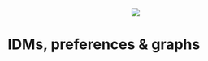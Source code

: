 <div style="text-align: center;">
    <img src="https://png.pngitem.com/pimgs/s/207-2073499_translate-platform-from-english-to-spanish-work-in.png">
</div>

# IDMs, preferences & graphs

<!--
how it gets managed by IDMs (so they will also touch IPFS?!)

public vs private
sections about public vs encrypted data?
also publicly announced vs non-announced but still unencrypted?



Apps should proactively talk to IDMs to let them know about user actions?

IDMs should provide a feed of all actions by a user - as a stream from which others can pick up from where they left off and continue forward - like a kafka topic

interest graph & how it works off-chain

TODO: change interest graph related things in other pages & pictures

about diff-ing states perhaps? haven't read it yet
https://blog.jcoglan.com/2017/02/12/the-myers-diff-algorithm-part-1/

- per account graph state? a materialized tree of the current state based on all prior events - both off-chain & on-chain?

- remove the focus on the interest graph - it will be off-chain!
    - also from all graphics!



ways to both use an IDM and still direct your personal perferences & private stuff to be handled by something of your choosing



1 of N requirement for keeping the interest graph intact & being able to recover it from somewhere


the graph could be moved on-chain if there are many MB/s of DB throughput (possibly sharding) but that would put a lot of strain on the 


myspace-like page  (or linktree-like) where you paint the picture of you - as a map or as whatever - but content shouldn't be owned by separate platforms


Connections can be multidimensional with explicit filtering & exclusion of content based on its type/tag or application that it originates from - all of which will also be represented by integers.




In Headjack all connections in the [interest graph](https://en.wikipedia.org/wiki/Interest_graph) are asymmetric and also visible & on-chain as it is geared towards [public discourse](https://www.quora.com/Will-the-future-of-social-graph-relationships-be-asymmetric-following-e-g-Quora-Twitter-or-symmetric-friending-e-g-Facebook/answer/David-O-Sacks) but private ones for a social graph can also be achieved through encryption - handled & stored by [IDMs](IDM.md) with greater trust assumptions. However, being public by default (as is the case with Twitter) and focusing on that aspect first greatly improves discoverability and the chances to bootstrap the network effect - propagation & reach are sought after. Identities will have their own customized landing pages off-chain through an IDM.



- `follows` (`array[integer]`) - list of accounts that it follows
    - `followers` (`array[integer]`) - a list of accounts that follow it (redundant - can be reconstructed by scanning all accounts - for faster queries of the other sort)

- Twitter: 400M users (220 MAU), average connections: 700
- 1.1 TB for arrays of arrays with 4 byte integers (the graph)
    - 2.2 TB (x2) if storing connections both ways for faster lookups (who do I follow & who follows me)
    - 4.4 TB (x2) if using long long int (8 bytes) - infinite indexes
- Metadata (pubkey, handle, description) per index would be O(1)
    - Less than the bytes required for 700 connections on average
- Realistic state size: ~20TB - database overhead & merkle roots
- The entire Twitter graph can be populated in a month with 1 MB/s of blockchain bandwidth



- private connections, posts & user data
    - see 4.2.2 Privacy (basically encrypted connections/actions and secrets shared/delegated to applications to operate on behalf of actor)
    even encrypted direct messaging could be implemented on top of this
    5.4.3 & 5.4.4
    https://unfinished.com/wp-content/uploads/dsnp_whitepaper.pdf
    - TODO: store off-chain?
    centralized connection graph is not incompatible with data pods as thought by in Solid, or Ceramic, etc.
        - can be stored & managed by ID managers
    - GDPR...
    https://matrix.org/~matthew/Response_to_-_Notes_on_privacy_and_data_collection_of_Matrix.pdf
    https://gitlab.com/libremonde-org/papers/research/privacy-matrix.org
    https://developer.litprotocol.com/docs/WhatIsLit/whatIsLitProtocol



muted keywords & preferences
https://twitter.com/AltcoinPsycho/status/1547203030185017344



- The importance of user data is on a spectrum with identity & connections being the most valuable - a clear example is [Substack](https://en.wikipedia.org/wiki/Substack) (basically [Medium](https://en.wikipedia.org/wiki/Medium_(website)) but you own the mailing list for your audience). The [interest graph](https://en.wikipedia.org/wiki/Interest_graph) is the subscription layer for information propagation - a forward-looking & ever-evolving data structure that gets reused over and over again each time content is created. It is the [essential crown jewel](https://twitter.com/balajis/status/1162539429484871681) that needs preservation - the global [pub-sub](https://en.wikipedia.org/wiki/Publish%E2%80%93subscribe_pattern). The data availability (DA - storage & retrievability) for identity & the interest graph needs to be guaranteed with cryptoeconomics on a permissionless ledger so anyone can build around it.


-->
